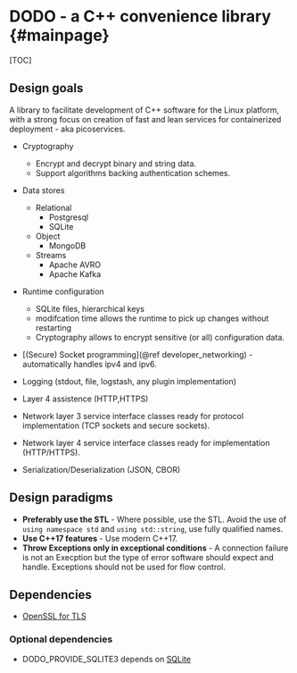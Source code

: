 # DODO - a C++ convenience library {#mainpage}

[TOC]

## Design goals

A library to facilitate development of C++ software for the Linux platform, with a strong focus on creation
of fast and lean services for containerized deployment - aka picoservices.

  - Cryptography
    - Encrypt and decrypt binary and string data.
    - Support algorithms backing authentication schemes.
  - Data stores
    - Relational
      - Postgresql
      - SQLite
    - Object
      - MongoDB
    - Streams
      - Apache AVRO
      - Apache Kafka
  - Runtime configuration
    - SQLite files, hierarchical keys
    - modifcation time allows the runtime to pick up changes without restarting
    - Cryptography allows to encrypt sensitive (or all) configuration data.
  - [(Secure) Socket programming](@ref developer_networking) - automatically handles ipv4 and ipv6.
  - Logging (stdout, file, logstash, any plugin implementation)

  - Layer 4 assistence (HTTP,HTTPS)
  - Network layer 3 service interface classes ready for protocol implementation (TCP sockets and secure sockets).
  - Network layer 4 service interface classes ready for implementation (HTTP/HTTPS).

  - Serialization/Deserialization (JSON, CBOR)



## Design paradigms

  - **Preferably use the STL** - Where possible, use the STL. Avoid the use of `using namespace std` and
  `using std::string`, use fully qualified names.
  - **Use C++17 features** - Use modern C++17.
  - **Throw Exceptions only in exceptional conditions** - A connection failure is not an Execption but the type of
  error software should expect and handle. Exceptions should not be used for flow control.

## Dependencies

  - [OpenSSL for TLS](https://www.openssl.org/)

### Optional dependencies

  - DODO_PROVIDE_SQLITE3 depends on [SQLite](https://www.sqlite.org/index.html)